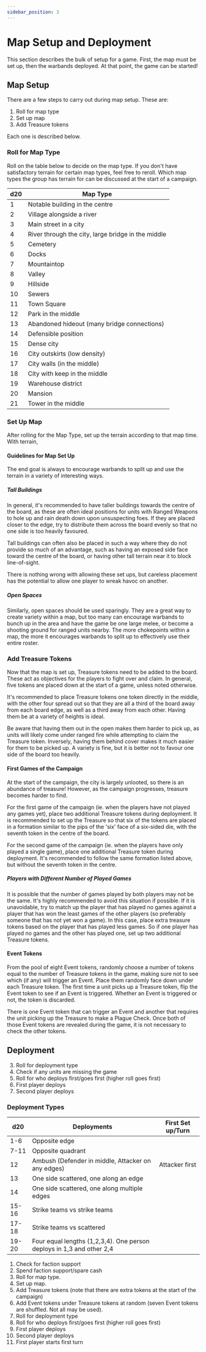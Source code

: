 ```yaml
---
sidebar_position: 3
---
```

# Map Setup and Deployment

This section describes the bulk of setup for a game. First, the map must be set up, then the warbands deployed. At that point, the game can be started!
## Map Setup

There are a few steps to carry out during map setup. These are:

1. Roll for map type
2. Set up map
3. Add Treasure tokens

Each one is described below.
### Roll for Map Type

Roll on the table below to decide on the map type. If you don't have satisfactory terrain for certain map types, feel free to reroll. Which map types the group has terrain for can be discussed at the start of a campaign.

| d20 | Map Type                                           |
| --- | -------------------------------------------------- |
| 1   | Notable building in the centre                     |
| 2   | Village alongside a river                          |
| 3   | Main street in a city                              |
| 4   | River through the city, large bridge in the middle |
| 5   | Cemetery                                           |
| 6   | Docks                                              |
| 7   | Mountaintop                                        |
| 8   | Valley                                             |
| 9   | Hillside                                           |
| 10  | Sewers                                             |
| 11  | Town Square                                        |
| 12  | Park in the middle                                 |
| 13  | Abandoned hideout (many bridge connections)        |
| 14  | Defensible position                                |
| 15  | Dense city                                         |
| 16  | City outskirts (low density)                       |
| 17  | City walls (in the middle)                         |
| 18  | City with keep in the middle                       |
| 19  | Warehouse district                                 |
| 20  | Mansion                                            |
| 21  | Tower in the middle                                |

### Set Up Map

After rolling for the Map Type, set up the terrain according to that map time. With terrain, 
#### Guidelines for Map Set Up

The end goal is always to encourage warbands to split up and use the terrain in a variety of interesting ways.

<!--
JP 28-10-25: Add more here.
-->
##### Tall Buildings

In general, it's recommended to have taller buildings towards the centre of the board, as these are often ideal positions for units with Ranged Weapons to hole up and rain death down upon unsuspecting foes. If they are placed closer to the edge, try to distribute them across the board evenly so that no one side is too heavily favoured.

Tall buildings can often also be placed in such a way where they do not provide so much of an advantage, such as having an exposed side face toward the centre of the board, or having other tall terrain near it to block line-of-sight.

There is nothing wrong with allowing these set ups, but careless placement has the potential to allow one player to wreak havoc on another.

##### Open Spaces

Similarly, open spaces should be used sparingly. They are a great way to create variety within a map, but too many can encourage warbands to bunch up in the area and have the game be one large melee, or become a shooting ground for ranged units nearby. The more chokepoints within a map, the more it encourages warbands to split up to effectively use their entire roster.


### Add Treasure Tokens

Now that the map is set up, Treasure tokens need to be added to the board. These act as objectives for the players to fight over and claim. In general, five tokens are placed down at the start of a game, unless noted otherwise.

It's recommended to place Treasure tokens one token directly in the middle, with the other four spread out so that they are all a third of the board away from each board edge, as well as a third away from each other. Having them be at a variety of heights is ideal.

Be aware that having them out in the open makes them harder to pick up, as units will likely come under ranged fire while attempting to claim the Treasure token. Inversely, having them behind cover makes it much easier for them to be picked up. A variety is fine, but it is better not to favour one side of the board too heavily.

<!--
JP 28-10-25: Add in diagrams to make it easy to understand.

-->
#### First Games of the Campaign

At the start of the campaign, the city is largely unlooted, so there is an abundance of treasure! However, as the campaign progresses, treasure becomes harder to find.

For the first game of the campaign (ie. when the players have not played any games yet), place two additional Treasure tokens during deployment. It is recommended to set up the Treasure so that six of the tokens are placed in a formation similar to the pips of the 'six' face of a six-sided die, with the seventh token in the centre of the board.

For the second game of the campaign (ie. when the players have only played a single game), place one additional Treasure token during deployment. It's recommended to follow the same formation listed above, but without the seventh token in the centre.

##### Players with Different Number of Played Games

It is possible that the number of games played by both players may not be the same. It's highly recommended to avoid this situation if possible. If it is unavoidable, try to match up the player that has played no games against a player that has won the least games of the other players (so preferably someone that has not yet won a game). In this case, place extra treasure tokens based on the player that has played less games. So if one player has played no games and the other has played one, set up two additional Treasure tokens.

#### Event Tokens

From the pool of eight Event tokens, randomly choose a number of tokens equal to the number of Treasure tokens in the game, making sure not to see which (if any) will trigger an Event. Place them randomly face down under each Treasure token. The first time a unit picks up a Treasure token, flip the Event token to see if an Event is triggered. Whether an Event is triggered or not, the token is discarded.

There is one Event token that can trigger an Event and another that requires the unit picking up the Treasure to make a Plague Check. Once both of those Event tokens are revealed during the game, it is not necessary to check the other tokens.
## Deployment



3. Roll for deployment type
4. Check if any units are missing the game
5. Roll for who deploys first/goes first (higher roll goes first)
6. First player deploys
7. Second player deploys
### Deployment Types

| d20   | Deployments                                                           | First Set up/Turn |
| ----- | --------------------------------------------------------------------- | ----------------- |
| 1-6   | Opposite edge                                                         |                   |
| 7-11  | Opposite quadrant                                                     |                   |
| 12    | Ambush (Defender in middle, Attacker on any edges)                    | Attacker first    |
| 13    | One side scattered, one along an edge                                 |                   |
| 14    | One side scattered, one along multiple edges                          |                   |
| 15-16 | Strike teams vs strike teams                                          |                   |
| 17-18 | Strike teams vs scattered                                             |                   |
| 19-20 | Four equal lengths (1,2,3,4). One person deploys in 1,3 and other 2,4 |                   |



1. Check for faction support
2. Spend faction support/spare cash
3. Roll for map type.
4. Set up map.
5. Add Treasure tokens (note that there are extra tokens at the start of the campaign)
6. Add Event tokens under Treasure tokens at random (seven Event tokens are shuffled. Not all may be used).
7. Roll for deployment type
8. Roll for who deploys first/goes first (higher roll goes first)
9. First player deploys
10. Second player deploys
11. First player starts first turn